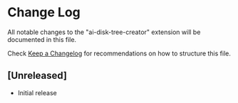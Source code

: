 # Change Log

All notable changes to the "ai-disk-tree-creator" extension will be documented in this file.

Check [Keep a Changelog](http://keepachangelog.com/) for recommendations on how to structure this file.

## [Unreleased]

- Initial release